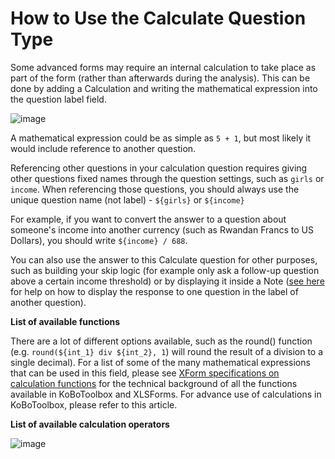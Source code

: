 # How to Use the Calculate Question Type

Some advanced forms may require an internal calculation to take place as part of the form (rather than afterwards during the analysis). This can be done by adding a Calculation and writing the mathematical expression into the question label field.  

![image](/images/calculate_questions/calculation.gif)  

A mathematical expression could be as simple as `5 + 1`, but most likely it would include reference to another question.

Referencing other questions in your calculation question requires giving other questions fixed names through the question settings, such as `girls` or `income`. When referencing those questions, you should always use the unique question name (not label) - `${girls}` or `${income}`

For example, if you want to convert the answer to a question about someone's income into another currency (such as Rwandan Francs to US Dollars), you should write `${income} / 688`.


You can also use the answer to this Calculate question for other purposes, such as building your skip logic (for example only ask a follow-up question above a certain income threshold) or by displaying it inside a Note ([see here](responses_inside_question.md) for help on how to display the response to one question in the label of another question).

**List of available functions**

There are a lot of different options available, such as the round() function (e.g. `round(${int_1} div ${int_2}, 1`) will round the result of a division to a single decimal). For a list of some of the many mathematical expressions that can be used in this field, please see [XForm specifications on calculation functions](https://docs.getodk.org/form-operators-functions/) for the technical background of all the functions available in KoBoToolbox and XLSForms. For advance use of calculations in KoBoToolbox, please refer to this article.

**List of available calculation operators**

![image](/images/calculate_questions/operator.png)  
